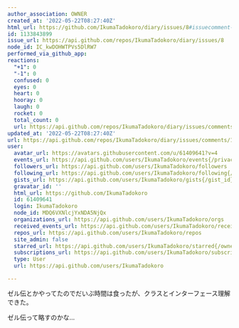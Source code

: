 ```yaml
---
author_association: OWNER
created_at: '2022-05-22T08:27:40Z'
html_url: https://github.com/IkumaTadokoro/diary/issues/8#issuecomment-1133843899
id: 1133843899
issue_url: https://api.github.com/repos/IkumaTadokoro/diary/issues/8
node_id: IC_kwDOHWTPVs5DlRW7
performed_via_github_app: 
reactions:
  "+1": 0
  "-1": 0
  confused: 0
  eyes: 0
  heart: 0
  hooray: 0
  laugh: 0
  rocket: 0
  total_count: 0
  url: https://api.github.com/repos/IkumaTadokoro/diary/issues/comments/1133843899/reactions
updated_at: '2022-05-22T08:27:40Z'
url: https://api.github.com/repos/IkumaTadokoro/diary/issues/comments/1133843899
user:
  avatar_url: https://avatars.githubusercontent.com/u/61409641?v=4
  events_url: https://api.github.com/users/IkumaTadokoro/events{/privacy}
  followers_url: https://api.github.com/users/IkumaTadokoro/followers
  following_url: https://api.github.com/users/IkumaTadokoro/following{/other_user}
  gists_url: https://api.github.com/users/IkumaTadokoro/gists{/gist_id}
  gravatar_id: ''
  html_url: https://github.com/IkumaTadokoro
  id: 61409641
  login: IkumaTadokoro
  node_id: MDQ6VXNlcjYxNDA5NjQx
  organizations_url: https://api.github.com/users/IkumaTadokoro/orgs
  received_events_url: https://api.github.com/users/IkumaTadokoro/received_events
  repos_url: https://api.github.com/users/IkumaTadokoro/repos
  site_admin: false
  starred_url: https://api.github.com/users/IkumaTadokoro/starred{/owner}{/repo}
  subscriptions_url: https://api.github.com/users/IkumaTadokoro/subscriptions
  type: User
  url: https://api.github.com/users/IkumaTadokoro

---
```

ゼル伝とかやってたのでだいぶ時間は食ったが、クラスとインターフェース理解できた。

ゼル伝って略すのかな...
